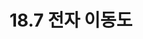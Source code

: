 ---
title: "18.7 전자 이동도"
last_modified_at: 2021-11-17
categories:
    - MSE18
tags:
    - MSE
    - Materials Science and Engineering
    - Physics
    - electrical
    - mobility
    - 재료과학과공학
    - 물리학
    - 전기
    - 전자 이동도
comments: true
---